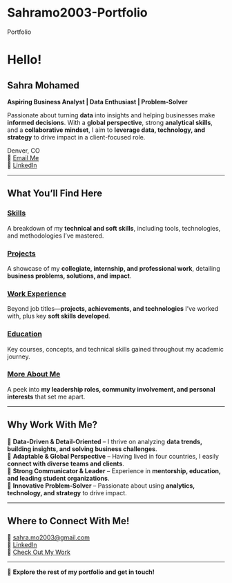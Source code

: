 # Sahramo2003-Portfolio
Portfolio


# Hello!  

## Sahra Mohamed  
**Aspiring Business Analyst | Data Enthusiast | Problem-Solver**  

Passionate about turning **data** into insights and helping businesses make **informed decisions**. With a **global perspective**, strong **analytical skills**, and a **collaborative mindset**, I aim to **leverage data, technology, and strategy** to drive impact in a client-focused role.  

Denver, CO  
📧 [Email Me](mailto:sahra.mo2003@gmail.com)  
🔗 [LinkedIn](https://www.linkedin.com/in/sahra-mohamed-230680253/)  

---

##  What You’ll Find Here  

###  [Skills](skills.md)  
A breakdown of my **technical and soft skills**, including tools, technologies, and methodologies I’ve mastered.

###  [Projects](projects.md)  
A showcase of my **collegiate, internship, and professional work**, detailing **business problems, solutions, and impact**.

###  [Work Experience](experience.md)  
Beyond job titles—**projects, achievements, and technologies** I’ve worked with, plus key **soft skills developed**.

###  [Education](education.md)  
Key courses, concepts, and technical skills gained throughout my academic journey.

###  [More About Me](about.md) 
A peek into **my leadership roles, community involvement, and personal interests** that set me apart.

---

##  Why Work With Me?  

🔹 **Data-Driven & Detail-Oriented** – I thrive on analyzing **data trends, building insights, and solving business challenges**.  
🔹 **Adaptable & Global Perspective** – Having lived in four countries, I easily **connect with diverse teams and clients**.  
🔹 **Strong Communicator & Leader** – Experience in **mentorship, education, and leading student organizations**.  
🔹 **Innovative Problem-Solver** – Passionate about using **analytics, technology, and strategy** to drive impact.  

---

##  Where to Connect With Me!  

📧 [sahra.mo2003@gmail.com](mailto:sahra.mo2003@gmail.com)  
🔗 [LinkedIn](https://www.linkedin.com/in/sahra-mohamed-230680253/)  
📌 [Check Out My Work](projects.md)  

---

🚀 **Explore the rest of my portfolio and get in touch!**  

